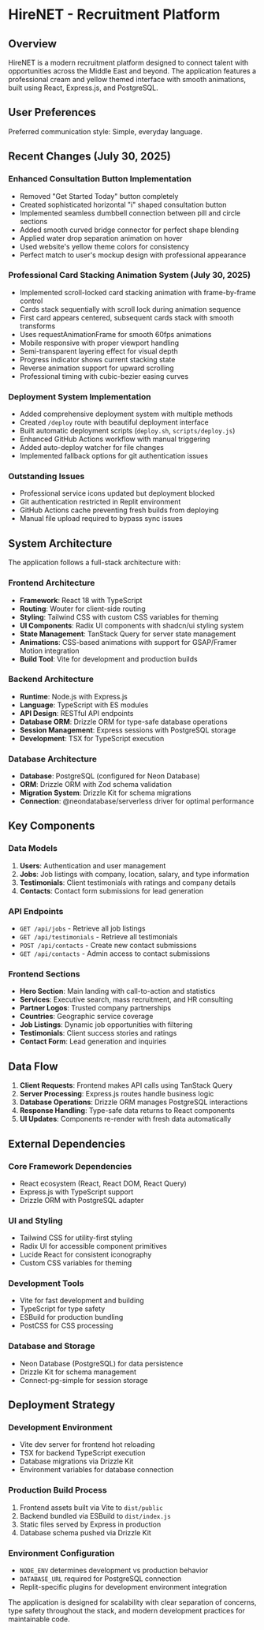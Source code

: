 # HireNET - Recruitment Platform

## Overview

HireNET is a modern recruitment platform designed to connect talent with opportunities across the Middle East and beyond. The application features a professional cream and yellow themed interface with smooth animations, built using React, Express.js, and PostgreSQL.

## User Preferences

Preferred communication style: Simple, everyday language.

## Recent Changes (July 30, 2025)

### Enhanced Consultation Button Implementation
- Removed "Get Started Today" button completely
- Created sophisticated horizontal "i" shaped consultation button
- Implemented seamless dumbbell connection between pill and circle sections
- Added smooth curved bridge connector for perfect shape blending
- Applied water drop separation animation on hover
- Used website's yellow theme colors for consistency
- Perfect match to user's mockup design with professional appearance

### Professional Card Stacking Animation System (July 30, 2025)
- Implemented scroll-locked card stacking animation with frame-by-frame control
- Cards stack sequentially with scroll lock during animation sequence
- First card appears centered, subsequent cards stack with smooth transforms
- Uses requestAnimationFrame for smooth 60fps animations
- Mobile responsive with proper viewport handling
- Semi-transparent layering effect for visual depth
- Progress indicator shows current stacking state
- Reverse animation support for upward scrolling
- Professional timing with cubic-bezier easing curves

### Deployment System Implementation
- Added comprehensive deployment system with multiple methods
- Created `/deploy` route with beautiful deployment interface
- Built automatic deployment scripts (`deploy.sh`, `scripts/deploy.js`)
- Enhanced GitHub Actions workflow with manual triggering
- Added auto-deploy watcher for file changes
- Implemented fallback options for git authentication issues

### Outstanding Issues
- Professional service icons updated but deployment blocked
- Git authentication restricted in Replit environment
- GitHub Actions cache preventing fresh builds from deploying
- Manual file upload required to bypass sync issues

## System Architecture

The application follows a full-stack architecture with:

### Frontend Architecture
- **Framework**: React 18 with TypeScript
- **Routing**: Wouter for client-side routing
- **Styling**: Tailwind CSS with custom CSS variables for theming
- **UI Components**: Radix UI components with shadcn/ui styling system
- **State Management**: TanStack Query for server state management
- **Animations**: CSS-based animations with support for GSAP/Framer Motion integration
- **Build Tool**: Vite for development and production builds

### Backend Architecture
- **Runtime**: Node.js with Express.js
- **Language**: TypeScript with ES modules
- **API Design**: RESTful API endpoints
- **Database ORM**: Drizzle ORM for type-safe database operations
- **Session Management**: Express sessions with PostgreSQL storage
- **Development**: TSX for TypeScript execution

### Database Architecture
- **Database**: PostgreSQL (configured for Neon Database)
- **ORM**: Drizzle ORM with Zod schema validation
- **Migration System**: Drizzle Kit for schema migrations
- **Connection**: @neondatabase/serverless driver for optimal performance

## Key Components

### Data Models
1. **Users**: Authentication and user management
2. **Jobs**: Job listings with company, location, salary, and type information
3. **Testimonials**: Client testimonials with ratings and company details
4. **Contacts**: Contact form submissions for lead generation

### API Endpoints
- `GET /api/jobs` - Retrieve all job listings
- `GET /api/testimonials` - Retrieve all testimonials
- `POST /api/contacts` - Create new contact submissions
- `GET /api/contacts` - Admin access to contact submissions

### Frontend Sections
- **Hero Section**: Main landing with call-to-action and statistics
- **Services**: Executive search, mass recruitment, and HR consulting
- **Partner Logos**: Trusted company partnerships
- **Countries**: Geographic service coverage
- **Job Listings**: Dynamic job opportunities with filtering
- **Testimonials**: Client success stories and ratings
- **Contact Form**: Lead generation and inquiries

## Data Flow

1. **Client Requests**: Frontend makes API calls using TanStack Query
2. **Server Processing**: Express.js routes handle business logic
3. **Database Operations**: Drizzle ORM manages PostgreSQL interactions
4. **Response Handling**: Type-safe data returns to React components
5. **UI Updates**: Components re-render with fresh data automatically

## External Dependencies

### Core Framework Dependencies
- React ecosystem (React, React DOM, React Query)
- Express.js with TypeScript support
- Drizzle ORM with PostgreSQL adapter

### UI and Styling
- Tailwind CSS for utility-first styling
- Radix UI for accessible component primitives
- Lucide React for consistent iconography
- Custom CSS variables for theming

### Development Tools
- Vite for fast development and building
- TypeScript for type safety
- ESBuild for production bundling
- PostCSS for CSS processing

### Database and Storage
- Neon Database (PostgreSQL) for data persistence
- Drizzle Kit for schema management
- Connect-pg-simple for session storage

## Deployment Strategy

### Development Environment
- Vite dev server for frontend hot reloading
- TSX for backend TypeScript execution
- Database migrations via Drizzle Kit
- Environment variables for database connection

### Production Build Process
1. Frontend assets built via Vite to `dist/public`
2. Backend bundled via ESBuild to `dist/index.js`
3. Static files served by Express in production
4. Database schema pushed via Drizzle Kit

### Environment Configuration
- `NODE_ENV` determines development vs production behavior
- `DATABASE_URL` required for PostgreSQL connection
- Replit-specific plugins for development environment integration

The application is designed for scalability with clear separation of concerns, type safety throughout the stack, and modern development practices for maintainable code.
